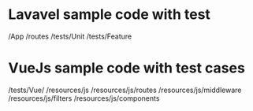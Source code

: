 Lavavel sample code with test 
=================

/App
/routes
/tests/Unit
/tests/Feature

VueJs sample code with test cases
================
/tests/Vue/
/resources/js
/resources/js/routes
/resources/js/middleware
/resources/js/filters
/resources/js/components


